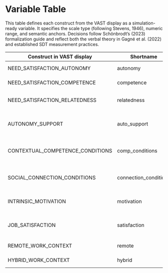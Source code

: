 # Variable Table

This table defines each construct from the VAST display as a simulation-ready variable. It specifies the scale type (following Stevens, 1946), numeric range, and semantic anchors. Decisions follow Schönbrodt’s (2023) formalization guide and reflect both the verbal theory in Gagné et al. (2022) and established SDT measurement practices.

| Construct in VAST display | Shortname | Type | Range/Values | Anchors |
|---------------------------|-----------|------|---------------|---------|
| NEED_SATISFACTION_AUTONOMY | autonomy | Interval | [0; 1] | 0 = fully controlled; 1 = fully autonomous |
| NEED_SATISFACTION_COMPETENCE | competence | Interval | [0; 1] | 0 = ineffective; 1 = competent/mastery |
| NEED_SATISFACTION_RELATEDNESS | relatedness | Interval | [0; 1] | 0 = socially isolated; 1 = connected/belonging |
| AUTONOMY_SUPPORT | auto_support | Interval | [0; 1] | 0 = highly controlling / no support; 1 = strongly autonomy-supportive |
| CONTEXTUAL_COMPETENCE_CONDITIONS | comp_conditions | Interval (bipolar) | [-1; 1] | -1 = high disruption load; 0 = neutral; 1 = strong competence support |
| SOCIAL_CONNECTION_CONDITIONS | connection_conditions | Interval (bipolar) | [-1; 1] | -1 = high social isolation; 0 = neutral; 1 = strong social embeddedness |
| INTRINSIC_MOTIVATION | motivation | Interval | [0; 1] | 0 = not intrinsically motivated; 1 = fully intrinsic |
| JOB_SATISFACTION | satisfaction | Interval | [-1; 1] | -1 = strongly dissatisfied; 0 = neutral; 1 = highly satisfied |
| REMOTE_WORK_CONTEXT | remote | Nominal (binary) | {0, 1} | 0 = fully on-site; 1 = remote work |
| HYBRID_WORK_CONTEXT | hybrid | Nominal (binary) | {0, 1} | 0 = not hybrid; 1 = hybrid mode |
